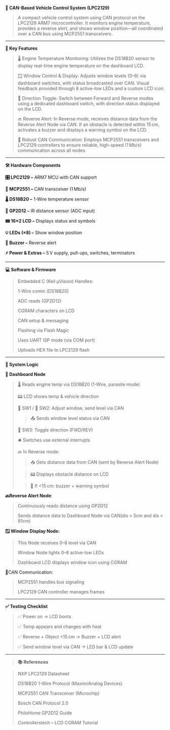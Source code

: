  **🚗 CAN-Based Vehicle Control System (LPC2129)**

> A compact vehicle control system using CAN protocol on the LPC2129 ARM7 microcontroller. It monitors engine temperature, provides a reverse alert, and shows window position—all coordinated over a CAN bus using MCP2551 transceivers.

--------------------------------------------------------------------------------------------------------------
**🔧 Key Features**

> 🌡️ Engine Temperature Monitoring: Utilizes the DS18B20 sensor to display real-time engine temperature on the dashboard LCD.
> 
> 🪟 Window Control & Display: Adjusts window levels (0–8) via dashboard switches, with status broadcasted over CAN. Visual feedback provided through 8 active-low LEDs and a custom LCD icon.
> 
> 🔁 Direction Toggle: Switch between Forward and Reverse modes using a dedicated dashboard switch, with direction status displayed on the LCD.
>
> 🔙 Reverse Alert: In Reverse mode, receives distance data from the Reverse Alert Node via CAN. If an obstacle is detected within 15 cm, activates a buzzer and displays a warning symbol on the LCD.
>
> 📶 Robust CAN Communication: Employs MCP2551 transceivers and LPC2129 controllers to ensure reliable, high-speed (1 Mb/s) communication across all nodes.

--------------------------------------------------------------------------------------------------------------
**🛠️ Hardware Components**

**🎛️ LPC2129 –** ARM7 MCU with CAN support

**🔄 MCP2551 –** CAN transceiver (1 Mb/s)

**🌡️ DS18B20 –** 1-Wire temperature sensor

**🔭 GP2D12 –** IR distance sensor (ADC input)

**📟 16×2 LCD –** Displays status and symbols

**💡 LEDs (×8) –** Show window position

**🔔 Buzzer –** Reverse alert

**⚡ Power & Extras –** 5 V supply, pull-ups, switches, terminators

--------------------------------------------------------------------------------------------------------------
**💻 Software & Firmware**
> Embedded C (Keil µVision)
> Handles:
> 
> 1-Wire comm (DS18B20)
> 
> ADC reads (GP2D12)
> 
> CGRAM characters on LCD
> 
> CAN setup & messaging
> 
> Flashing via Flash Magic
> 
> Uses UART ISP mode (via COM port)
> 
> Uploads HEX file to LPC2129 flash

--------------------------------------------------------------------------------------------------------------
**🔁 System Logic**
 
**🧭 Dashboard Node**

> 🌡️ Reads engine temp via DS18B20 (1-Wire, parasite mode)
> 
> 📟 LCD shows temp & vehicle direction
>
> 🔼 SW1 / 🔽 SW2: Adjust window, send level via CAN
> 
> >📤 Sends window level status via CAN
> 
> 🔁 SW3: Toggle direction (FWD/REV)
>
> 🛎️ Switches use external interrupts
>
>
> 🔙 In Reverse mode:
> 
> >  📥 Gets distance data from CAN (sent by Reverse Alert Node)
>
> > 📟 Displays obstacle distance on LCD
>
> > 🚨 If <15 cm: buzzer + warning symbol

**🔙Reverse Alert Node**:

> Continuously reads distance using GP2D12
> 
> Sends distance data to Dashboard Node via CAN(dis > 5cm and dis < 81cm)

**🪟 Window Display Node:**

> This Node receives 0–8 level via CAN
> 
> Window Node lights 0–8 active-low LEDs
> 
> Dashboard LCD displays window icon using CGRAM
>
📶CAN Communication:

> MCP2551 handles bus signaling
> 
> LPC2129 CAN controller manages frames
--------------------------------------------------------------------------------------------------------------
**✅ Testing Checklist**
> 
> ✅ Power on → LCD boots
> 
> ✅ Temp appears and changes with heat
> 
> ✅ Reverse + Object <15 cm → Buzzer + LCD alert
> 
> ✅ Send window level via CAN → LED bar & LCD update

--------------------------------------------------------------------------------------------------------------
> **📚 References**

> NXP LPC2129 Datasheet
> 
> DS18B20 1-Wire Protocol (Maxim/Analog Devices)
> 
> MCP2551 CAN Transceiver (Microchip)
> 
> Bosch CAN Protocol 2.0
> 
> PhiloHome GP2D12 Guide
> 
> Controllerstech – LCD CGRAM Tutorial
